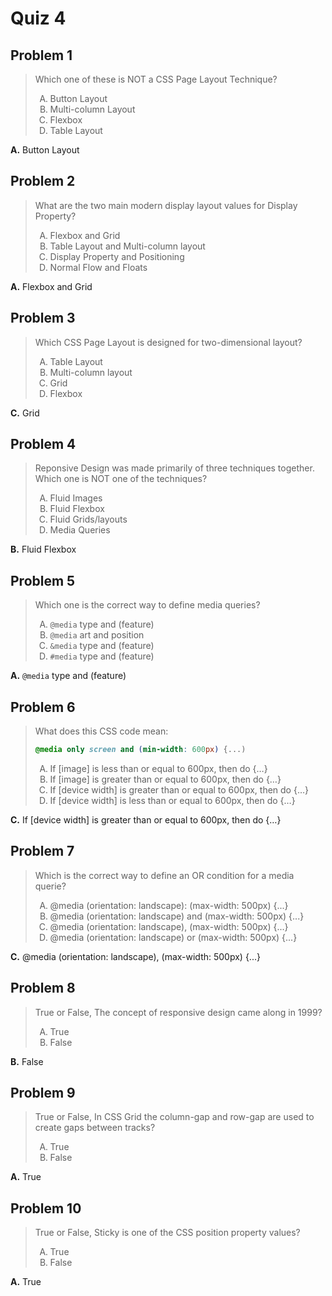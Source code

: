 <style type="text/css">ol { list-style-type: upper-alpha; }</style>

# Quiz 4

## Problem 1

> Which one of these is NOT a CSS Page Layout Technique?
>
> 1. Button Layout
> 2. Multi-column Layout
> 3. Flexbox
> 4. Table Layout

**A.** Button Layout

## Problem 2

> What are the two main modern display layout values for Display Property?
>
> 1. Flexbox and Grid
> 2. Table Layout and Multi-column layout
> 3. Display Property and Positioning
> 4. Normal Flow and Floats

**A.** Flexbox and Grid

## Problem 3

> Which CSS Page Layout is designed for two-dimensional layout?
>
> 1. Table Layout
> 2. Multi-column layout
> 3. Grid
> 4. Flexbox

**C.** Grid

## Problem 4

> Reponsive Design was made primarily of three techniques together. Which one is
  NOT one of the techniques?
>
> 1. Fluid Images
> 2. Fluid Flexbox
> 3. Fluid Grids/layouts
> 4. Media Queries

**B.** Fluid Flexbox

## Problem 5

> Which one is the correct way to define media queries?
>
> 1. `@media` type and (feature)
> 2. `@media` art and position
> 3. `&media` type and (feature)
> 4. `#media` type and (feature)

**A.** `@media` type and (feature)

## Problem 6

> What does this CSS code mean:
>
> ```css
> @media only screen and (min-width: 600px) {...)
> ```
>
> 1. If [image] is less than or equal to 600px, then do {…}
> 2. If [image] is greater than or equal to 600px, then do {…}
> 3. If [device width] is greater than or equal to 600px, then do {…}
> 4. If [device width] is less than or equal to 600px, then do {…}

**C.** If [device width] is greater than or equal to 600px, then do {…}

## Problem 7

> Which is the correct way to define an OR condition for a media querie?
>
> 1. @media (orientation: landscape): (max-width: 500px) {...}
> 2. @media (orientation: landscape) and (max-width: 500px) {...}
> 3. @media (orientation: landscape), (max-width: 500px) {...}
> 4. @media (orientation: landscape) or (max-width: 500px) {...}

**C.** @media (orientation: landscape), (max-width: 500px) {...}

## Problem 8

> True or False, The concept of responsive design came along in 1999?
>
> 1. True
> 2. False

**B.** False

## Problem 9

> True or False, In CSS Grid the column-gap and row-gap are used to create gaps
  between tracks?
>
> 1. True
> 2. False

**A.** True

## Problem 10

> True or False, Sticky is one of the CSS position property values?
>
> 1. True
> 2. False

**A.** True
